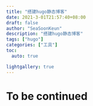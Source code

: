 ```yaml
---
title: "搭建hugo静态博客"
date: 2021-3-01T21:57:40+08:00
draft: false
author: "SeaSoonKeun"
description: "搭建hugo静态博客"
tags: ["hugo"]
categories: ["工具"]
toc:
  auto: true

lightgallery: true
---
```

# To be continued